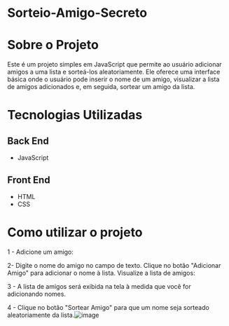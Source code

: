 # Sorteio-Amigo-Secreto

# Sobre o Projeto

Este é um projeto simples em JavaScript que permite ao usuário adicionar amigos a uma lista e sorteá-los aleatoriamente. Ele oferece uma interface básica onde o usuário pode inserir o nome de um amigo, visualizar a lista de amigos adicionados e, em seguida, sortear um amigo da lista.


# Tecnologias Utilizadas
## Back End
- JavaScript

 ## Front End 
 - HTML
 - CSS

# Como utilizar o projeto
1 - Adicione um amigo:

2- Digite o nome do amigo no campo de texto.
Clique no botão "Adicionar Amigo" para adicionar o nome à lista.
Visualize a lista de amigos:

3 - A lista de amigos será exibida na tela à medida que você for adicionando nomes.


4 - Clique no botão "Sortear Amigo" para que um nome seja sorteado aleatoriamente da lista.![image](https://github.com/user-attachments/assets/db21d298-cb2a-49e3-8358-f427fac2cb91)
